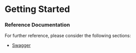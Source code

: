 # Getting Started

### Reference Documentation
For further reference, please consider the following sections:

* [Swagger](http://localhost:8080/swagger-ui.html)